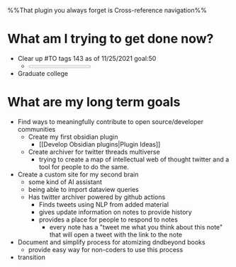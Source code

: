%%That plugin you always forget is Cross-reference navigation%%
# What am I trying to get done now?
- Clear up #TO tags 143 as of 11/25/2021 goal:50
    - <progress value="0" max="143"/>
- Graduate college
# What are my long term goals 
- Find ways to meaningfully contribute to open source/developer communities
	- Create my first obsidian plugin
		-  [[Develop Obsidian plugins|Plugin Ideas]]
	- Create archiver for twitter threads multiverse
		- trying to create a map of intellectual web of thought twitter and a tool for people to do the same. 
- Create a custom site for my second brain
	-  some kind of AI assistant
	-  being able to import dataview queries
	- Has twitter archiver powered by github actions
		- Finds tweets using NLP from added material
		- gives update information on notes to provide history
		- provides a place for people to respond to notes
			-  every note has a "tweet me what you think about this note" that will open a tweet with the link to the note
- Document and simplify process for atomizing dndbeyond books
    - provide easy way for non-coders to use this process
- transition

